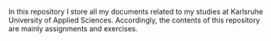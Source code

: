 <p>In this repository I store all my documents related to my studies at Karlsruhe University of Applied Sciences. 
Accordingly, the contents of this repository are mainly assignments and exercises.</p>
